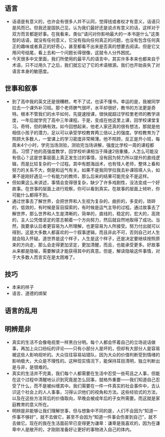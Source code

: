 ## 语言

* 话语是有意义的，也许会有很多人并不认同，觉得钱或者权才有意义，话语只是风而已。但我还是固执己见，认为我们最好还是说点有意义的话，这样对于双方而言都是好事。在我看来，类似“请问对你影响最大的一本书是什么”这类型的话语，就没有任何意义，它没有指向任何真正的问题，也没有包含任何真正的趣味或者真正的好奇心，甚至都看不出来是否真的想要去阅读。但是它又用问号结尾，看上去和一个问题长得很像，这就令人分外困扰。
* 今天很多中文里面，我们所使用的最平凡的语言中，其实许多本来也都来自于术语，只不过用久了之后，我们就忘记了它的术语根源。我们也开始丧失了对语言本身的敏感度。

## 世事和叙事

* 到了高中我的英文还是很糟糕，考不了试，也读不懂书。幸运的是，我被同学拉去一个课外补习班。那个老师脾气很坏，水平却很好，教书的方法更是奇特。根本不管我们的水平如何，先提速授课，很快就超过学校里老师的教学进度，一年后就学完了高中三年课程。于是，变成在他这里上课，回学校课堂复习。奇特，但的确有效。如今回想起来，他老人家还真的很有想法，那就是他相信小孩子的潜力，足以可以承受学校教育两三倍以上的强度。学校教育为了照顾大多数人，一堂课上的学习密度非常稀薄。他不照顾，反正是开小班，每周末4个小时，学完当场测验，测验完当场讲解，强度比学校一周的课程都高。习惯了他的高强度教学，回学校听课相当于降速2倍重播，人怎么可能没有信心？这是世事层面上真正发生过的事情，没有因为努力所以提升的直线逻辑，而是比较复杂的一个过程。其中有题海战术，也有怪人老师，整体上看和努力的关系不大，倒是和运气有关。如果不是我同学拉我去补课班填人头，如果不是刚好遇见一个有能力的教师，那么后来的结果可能完全不是这样。
* 但如果这么来讲述，事情会变得很复杂，缺少了许多戏剧性，没法变成一个好故事。在世事的层面上进行观察，你可以看到真实。在故事的层面上倾听，你可能什么都得不到。
* 通过世事去了解世界，会把世界和人生视为复杂的，曲折的，多变的，琐碎的，低效的，有时候是盲目探索的，有时候是运气主导的过程。通过故事去了解世界，那么世界和人生是清晰的，简单的，直线的，稳定的，宏大的，高效的，主人公凭借坚定的意志朝着一个方向努力，然后就自然地取得了成功。当然，我要承认后者更容易为人所理解，也更容易为人所接受。努力付出就可以得到，这是大多数人都喜欢的一个叙事逻辑，而且非此不可，否则自己对人生就会陷入怀疑。道世界是这个样子，人生是这个样子，还是决定要继续按照原来的方向走，那么会走得更加坚定，更加清醒，而且，也能承受更多。好故事从来都是隐喻，需要解读才能获得其中的真意。但是，解读隐喻这件事情，对于大多数人而言实在是太困难了。

## 技巧

* 本来的样子
* 语言、道德的绑架

## 语言的乱用

## 明辨是非

* 真实的生活不会像电视里一样黑白分明。每个人都会怀着自己的立场说话做事，再加上众口纷纭的评论——只有小部分人是坏的，但却有大部分人是容易被这些人影响视听的。大众往往容易站错队，因为大众的价值判断受到情绪的影响极大，大众是不理性的。这种现实情况下，能保持耳目清明，独立判断出是与非，是很难的。
 * 真实的生活并不完美，我们每个人都需要在生活中忍受一些苟且之人事，但能在这个过程中清醒地认识到究竟是怎么回事，就格外重要——我们知道自己忍受了什么，而不是被纠缠其中。我们需要在一件一件真实的社会事件中，去认识这个社会上的人人事事，习得认识他们的视角和方法。这些经验式的方法，以及在这些方法背后的价值取向，早晚会被成年后的子女所需要。而这就是家庭教育的意义所在。
 * 明辨是非能够让我们理解世事，但与想象中不同的是，人们不会因为“知道一件事不够好”，就不去做它，甚至不会因为“知道一件事会伤害到自己”，就不去做它。现在的我在生活面前早已变得更为谦卑：谦卑是我喜欢的，因为在谦卑中人是敞开的，才刚刚准备好让更好的事物进入自己的体内。
